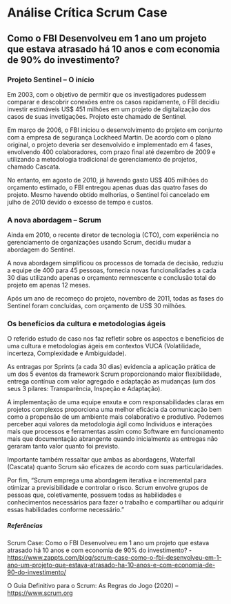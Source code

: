 # Análise Crítica Scrum Case
## Como o FBI Desenvolveu em 1 ano um projeto que estava atrasado há 10 anos e com economia de 90% do investimento?

### Projeto Sentinel – O início

Em 2003, com o objetivo de permitir que os investigadores pudessem comparar e descobrir conexões entre os casos rapidamente, o FBI decidiu investir estimáveis US$ 451 milhões em um projeto de digitalização dos casos de suas invetigações. Projeto este chamado de Sentinel.

Em março de 2006, o FBI iniciou o desenvolvimento do projeto em conjunto com a empresa de segurança Lockheed Martin. De acordo com o plano original, o projeto deveria ser desenvolvido e implementado em 4 fases, envolvendo 400 colaboradores, com prazo final até dezembro de 2009 e utilizando a metodologia tradicional de gerenciamento de projetos, chamado Cascata.

No entanto, em agosto de 2010, já havendo gasto US$ 405 milhões do orçamento estimado, o FBI entregou apenas duas das quatro fases do projeto. Mesmo havendo obtido melhorias, o Sentinel foi cancelado em julho de 2010 devido o excesso de tempo e custos.

### A nova abordagem – Scrum 

Ainda em 2010, o recente diretor de tecnologia (CTO), com experiência no gerenciamento de organizações usando Scrum, decidiu mudar a abordagem do Sentinel.

A nova abordagem simplificou os processos de tomada de decisão, reduziu a equipe de 400 para 45 pessoas, fornecia novas funcionalidades a cada 30 dias utilizando apenas o orçamento remnescente e conclusão total do projeto em apenas 12 meses. 

Após um ano de recomeço do projeto, novembro de 2011, todas as fases do Sentinel foram concluídas, com orçamento de US$ 30 milhões.

### Os benefícios da cultura e metodologias ágeis

O referido estudo de caso nos faz refletir sobre os aspectos e benefícios de uma cultura e metodologias ágeis em contextos VUCA (Volatilidade, incerteza, Complexidade e Ambiguidade).

As entragas por Sprints (a cada 30 dias) evidencia a aplicação prática de um dos 5 eventos da framework Scrum proporcionando maior flexibilidade, entrega contínua com valor agregado e adaptação as mudanças (um dos seus 3 pilares: Transparência, Inspeção e Adaptação). 

A implementação de uma equipe enxuta e com responsabilidades claras em projetos complexos proporciona uma melhor eficácia da comunicação bem como a propensão de um ambiente mais colaborativo e produtivo. Podemos perceber aqui valores da metodologia ágil como Indivíduos e interações mais que processos e ferramentas assim como Software em funcionamento mais que documentação abrangente quando inicialmente as entregas não geraram tanto valor quanto foi previsto. 

Importante também ressaltar que ambas as abordagens, Waterfall (Cascata) quanto Scrum são eficazes de acordo com suas particularidades.

Por fim, “Scrum emprega uma abordagem iterativa e incremental para otimizar a previsibilidade e controlar o risco. Scrum envolve grupos de pessoas que, coletivamente, possuem todas as habilidades e conhecimentos necessários para fazer o trabalho e compartilhar ou adquirir essas habilidades conforme necessário.”

##### Referências

Scrum Case: Como o FBI Desenvolveu em 1 ano um projeto que estava atrasado há 10 anos e com economia de 90% do investimento? - https://www.zappts.com/blog/scrum-case-como-o-fbi-desenvolveu-em-1-ano-um-projeto-que-estava-atrasado-ha-10-anos-e-com-economia-de-90-do-investimento/

O Guia Definitivo para o Scrum: As Regras do Jogo (2020) – https://www.scrum.org
